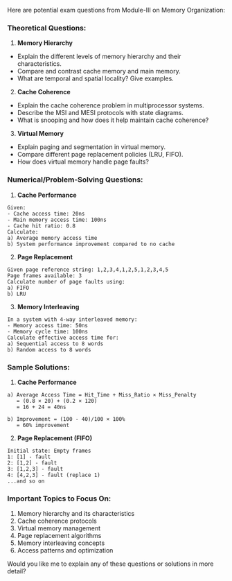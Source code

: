 


Here are potential exam questions from Module-III on Memory Organization:

### Theoretical Questions:

1. **Memory Hierarchy**
- Explain the different levels of memory hierarchy and their characteristics.
- Compare and contrast cache memory and main memory.
- What are temporal and spatial locality? Give examples.

2. **Cache Coherence**
- Explain the cache coherence problem in multiprocessor systems.
- Describe the MSI and MESI protocols with state diagrams.
- What is snooping and how does it help maintain cache coherence?

3. **Virtual Memory**
- Explain paging and segmentation in virtual memory.
- Compare different page replacement policies (LRU, FIFO).
- How does virtual memory handle page faults?

### Numerical/Problem-Solving Questions:

1. **Cache Performance**
```
Given:
- Cache access time: 20ns
- Main memory access time: 100ns
- Cache hit ratio: 0.8
Calculate:
a) Average memory access time
b) System performance improvement compared to no cache
```

2. **Page Replacement**
```
Given page reference string: 1,2,3,4,1,2,5,1,2,3,4,5
Page frames available: 3
Calculate number of page faults using:
a) FIFO
b) LRU
```

3. **Memory Interleaving**
```
In a system with 4-way interleaved memory:
- Memory access time: 50ns
- Memory cycle time: 100ns
Calculate effective access time for:
a) Sequential access to 8 words
b) Random access to 8 words
```

### Sample Solutions:

1. **Cache Performance**
```
a) Average Access Time = Hit_Time + Miss_Ratio × Miss_Penalty
   = (0.8 × 20) + (0.2 × 120)
   = 16 + 24 = 40ns

b) Improvement = (100 - 40)/100 × 100%
   = 60% improvement
```

2. **Page Replacement (FIFO)**
```
Initial state: Empty frames
1: [1] - fault
2: [1,2] - fault
3: [1,2,3] - fault
4: [4,2,3] - fault (replace 1)
...and so on
```

### Important Topics to Focus On:
1. Memory hierarchy and its characteristics
2. Cache coherence protocols
3. Virtual memory management
4. Page replacement algorithms
5. Memory interleaving concepts
6. Access patterns and optimization

Would you like me to explain any of these questions or solutions in more detail?
